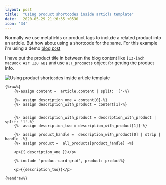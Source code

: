 ```yaml
---
layout: post
title:  "Using product shortcodes inside article template"
date:   2020-05-29 21:26:35 +0530
icon: '34'
---
```


Normally we use metafields or product tags to include a related product into an article. But how about using a shortcode for the same. For this example i'm using a demo [blog post](https://nichegeek.myshopify.com/blogs/news/how-to-build-and-launch-an-impactful-online-workshop) 


I have put the product title in between the blog content like `[13-inch MacBook Air 128 GB]` and use `all_products` object for getting the product info.

![Using product shortcodes inside article template](https://monosnap.com/image/9HvuRE6OU3GBoeq4uwT1qDiGJEPOAc)
``` liquid
{%raw%}
    {%-assign content =  article.content | split: '['-%}

    {%- assign description_one = content[0]-%}
    {%- assign description_with_product = content[1]-%}


    {%- assign description_with_product = description_with_product | split: ']'-%}
    {%- assign description_two = description_with_product[1]]-%}

    {%- assign product_handle =  description_with_product[0] | strip | handle -%}
    {%- assign product =  all_products[product_handle] -%}

    <p>{{ description_one }}</p>

    {% include 'product-card-grid', product: product%}

    <p>{{description_two}}</p>

{%endraw%}
```

